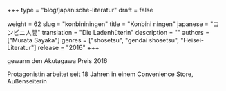 +++
type = "blog/japanische-literatur"
draft = false

weight = 62
slug = "konbininingen"
title = "Konbini ningen"
japanese = "コンビニ人間"
translation = "Die Ladenhüterin"
description = ""
authors = ["Murata Sayaka"]
genres = ["shōsetsu", "gendai shōsetsu", "Heisei-Literatur"]
release = "2016"
+++

gewann den Akutagawa Preis 2016

Protagonistin arbeitet seit 18 Jahren in einem Convenience Store, Außenseiterin
